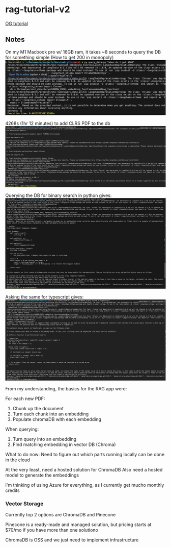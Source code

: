 # rag-tutorial-v2
[OG tutorial](https://www.youtube.com/watch?v=2TJxpyO3ei4)


## Notes
On my M1 Macbook pro w/ 16GB ram, it takes ~8 seconds to query the DB for something simple (How to get 200 in monopoly)
![alt text](assets/images/two-hundred-dollars.png)

4268s (1hr 12 minutes) to add CLRS PDF to the db
![alt](assets/images/upload-clrs.png)


Querying the DB for binary search in python gives:
![alt text](assets/images/bin-search-python.png)

Asking the same for typescript gives:
![alt text](assets/images/bin-search-typescript.png)


From my understanding, the basics for the RAG app were:


For each new PDF:
1. Chunk up the document
2. Turn each chunk into an embedding
3. Populate chromaDB with each embedding

When querying:
1. Turn query into an embedding
2. FInd matching embedding in vector DB (Chroma)


What to do now:
Need to figure out which parts running locally can be done in the cloud

At the very least, need a hosted solution for ChromaDB
Also need a hosted model to generate the embeddings

I'm thinking of using Azure for everything, as I currently get mucho monthly credits


### Vector Storage
Currently top 2 options are ChromaDB and Pinecone

Pinecone is a ready-made and managed solution, but pricing starts at $70/mo if you have more than one solutiono


ChromaDB is OSS and we just need to implement infrastructure